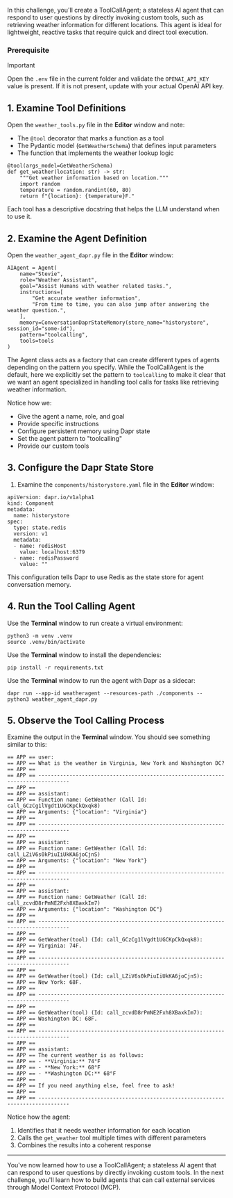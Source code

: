 In this challenge, you'll create a ToolCallAgent; a stateless AI agent that can respond to user questions by directly invoking custom tools, such as retrieving weather information for different locations. This agent is ideal for lightweight, reactive tasks that require quick and direct tool execution.

### Prerequisite

> [!IMPORTANT]
> Open the `.env` file in the current folder and validate the `OPENAI_API_KEY` value is present. If it is not present, update with your actual OpenAI API key.

## 1. Examine Tool Definitions

Open the `weather_tools.py` file in the **Editor** window and note:
   - The `@tool` decorator that marks a function as a tool
   - The Pydantic model (`GetWeatherSchema`) that defines input parameters
   - The function that implements the weather lookup logic

```python,nocopy
@tool(args_model=GetWeatherSchema)
def get_weather(location: str) -> str:
    """Get weather information based on location."""
    import random
    temperature = random.randint(60, 80)
    return f"{location}: {temperature}F."
```

Each tool has a descriptive docstring that helps the LLM understand when to use it.

## 2. Examine the Agent Definition

Open the `weather_agent_dapr.py` file in the **Editor** window:

```python,nocopy
AIAgent = Agent(
    name="Stevie",
    role="Weather Assistant",
    goal="Assist Humans with weather related tasks.",
    instructions=[
        "Get accurate weather information",
        "From time to time, you can also jump after answering the weather question.",
    ],
    memory=ConversationDaprStateMemory(store_name="historystore", session_id="some-id"),
    pattern="toolcalling",
    tools=tools
)
```

The Agent class acts as a factory that can create different types of agents depending on the pattern you specify. While the ToolCallAgent is the default, here we explicitly set the pattern to `toolcalling` to make it clear that we want an agent specialized in handling tool calls for tasks like retrieving weather information.

Notice how we:

- Give the agent a name, role, and goal
- Provide specific instructions
- Configure persistent memory using Dapr state
- Set the agent pattern to "toolcalling"
- Provide our custom tools

## 3. Configure the Dapr State Store

1. Examine the `components/historystore.yaml` file in the **Editor** window:

```yaml,nocopy
apiVersion: dapr.io/v1alpha1
kind: Component
metadata:
  name: historystore
spec:
  type: state.redis
  version: v1
  metadata:
  - name: redisHost
    value: localhost:6379
  - name: redisPassword
    value: ""
```

This configuration tells Dapr to use Redis as the state store for agent conversation memory.

## 4. Run the Tool Calling Agent

Use the **Terminal** window to run create a virtual environment:

```bash,run
python3 -m venv .venv
source .venv/bin/activate
```

Use the **Terminal** window to install the dependencies:

```bash,run
pip install -r requirements.txt
```

Use the **Terminal** window to run the agent with Dapr as a sidecar:

```bash,run
dapr run --app-id weatheragent --resources-path ./components -- python3 weather_agent_dapr.py
```

## 5. Observe the Tool Calling Process

Examine the output in the **Terminal** window. You should see something similar to this:

```text,nocopy
== APP == user:
== APP == What is the weather in Virginia, New York and Washington DC?
== APP == 
== APP == --------------------------------------------------------------------------------
== APP == 
== APP == assistant:
== APP == Function name: GetWeather (Call Id: call_GCzCg1lVgdt1UGCKpCkQxqk8)
== APP == Arguments: {"location": "Virginia"}
== APP == 
== APP == --------------------------------------------------------------------------------
== APP == 
== APP == assistant:
== APP == Function name: GetWeather (Call Id: call_LZiV6s0kPiuIiUkKA6joCjnS)
== APP == Arguments: {"location": "New York"}
== APP == 
== APP == --------------------------------------------------------------------------------
== APP == 
== APP == assistant:
== APP == Function name: GetWeather (Call Id: call_zcvdD8rPmNE2Fxh8XBaxkIm7)
== APP == Arguments: {"location": "Washington DC"}
== APP == 
== APP == --------------------------------------------------------------------------------
== APP == 
== APP == GetWeather(tool) (Id: call_GCzCg1lVgdt1UGCKpCkQxqk8):
== APP == Virginia: 74F.
== APP == 
== APP == --------------------------------------------------------------------------------
== APP == 
== APP == GetWeather(tool) (Id: call_LZiV6s0kPiuIiUkKA6joCjnS):
== APP == New York: 68F.
== APP == 
== APP == --------------------------------------------------------------------------------
== APP == 
== APP == GetWeather(tool) (Id: call_zcvdD8rPmNE2Fxh8XBaxkIm7):
== APP == Washington DC: 68F.
== APP == 
== APP == --------------------------------------------------------------------------------
== APP == 
== APP == assistant:
== APP == The current weather is as follows:
== APP == - **Virginia:** 74°F
== APP == - **New York:** 68°F
== APP == - **Washington DC:** 68°F
== APP == 
== APP == If you need anything else, feel free to ask!
== APP == 
== APP == --------------------------------------------------------------------------------
```

Notice how the agent:

1. Identifies that it needs weather information for each location
2. Calls the `get_weather` tool multiple times with different parameters
3. Combines the results into a coherent response

---
You've now learned how to use a ToolCallAgent; a stateless AI agent that can respond to user questions by directly invoking custom tools. In the next challenge, you'll learn how to build agents that can call external services through Model Context Protocol (MCP).
